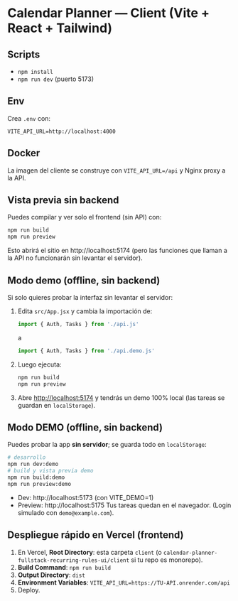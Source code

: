 # Calendar Planner — Client (Vite + React + Tailwind)

## Scripts
- `npm install`
- `npm run dev` (puerto 5173)

## Env
Crea `.env` con:
```
VITE_API_URL=http://localhost:4000
```


## Docker
La imagen del cliente se construye con `VITE_API_URL=/api` y Nginx proxy a la API.


## Vista previa sin backend
Puedes compilar y ver solo el frontend (sin API) con:
```bash
npm run build
npm run preview
```
Esto abrirá el sitio en http://localhost:5174 (pero las funciones que llaman a la API no funcionarán sin levantar el servidor).


## Modo demo (offline, sin backend)
Si solo quieres probar la interfaz sin levantar el servidor:
1. Edita `src/App.jsx` y cambia la importación de:
   ```js
   import { Auth, Tasks } from './api.js'
   ```
   a
   ```js
   import { Auth, Tasks } from './api.demo.js'
   ```
2. Luego ejecuta:
   ```bash
   npm run build
   npm run preview
   ```
3. Abre [http://localhost:5174](http://localhost:5174) y tendrás un demo 100% local
   (las tareas se guardan en `localStorage`).



## Modo DEMO (offline, sin backend)
Puedes probar la app **sin servidor**; se guarda todo en `localStorage`:
```bash
# desarrollo
npm run dev:demo
# build y vista previa demo
npm run build:demo
npm run preview:demo
```
- Dev: http://localhost:5173 (con VITE_DEMO=1)
- Preview: http://localhost:5175
Tus tareas quedan en el navegador. (Login simulado con `demo@example.com`).


## Despliegue rápido en Vercel (frontend)
1. En Vercel, **Root Directory**: esta carpeta `client` (o `calendar-planner-fullstack-recurring-rules-ui/client` si tu repo es monorepo).
2. **Build Command**: `npm run build`
3. **Output Directory**: `dist`
4. **Environment Variables**: `VITE_API_URL=https://TU-API.onrender.com/api`
5. Deploy.
